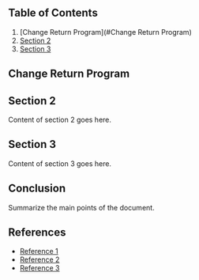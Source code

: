 
## Table of Contents

1. [Change Return Program](#Change Return Program)
2. [Section 2](#section-2)
3. [Section 3](#section-3)







## Change Return Program





## Section 2

Content of section 2 goes here.



## Section 3

Content of section 3 goes here.



## Conclusion

Summarize the main points of the document.



## References

- [Reference 1](#)
- [Reference 2](#)
- [Reference 3](#)
